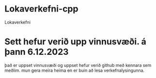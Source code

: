 # Lokaverkefni-cpp
Lokaverkefni

# Sett hefur verið upp vinnusvæði. á þann 6.12.2023
það er uppset vinnusvæði og uppset hefur verið github með kennara sem meðlim.
mun gera meira heima en er buin að lesa verkefnalysingunna.


